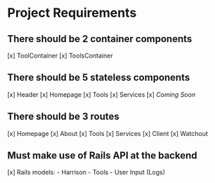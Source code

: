 # Project Requirements

## There should be 2 container components

[x] ToolContainer
[x] ToolsContainer

## There should be 5 stateless components

[x] Header
[x] Homepage
[x] Tools
[x] Services
[x] _Coming Soon_

## There should be 3 routes

[x] Homepage
[x] About
[x] Tools
[x] Services
[x] Client
[x] Watchout

## Must make use of Rails API at the backend

[x] Rails models: - Harrison - Tools - User Input (Logs)
